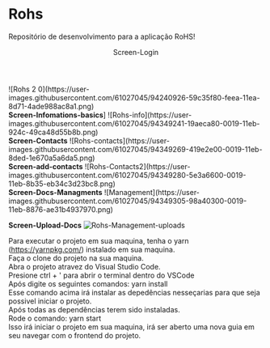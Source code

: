 # Rohs
Repositório de desenvolvimento para a aplicação RoHS!

<header>Screen-Login</header>
![Rohs 2 0](https://user-images.githubusercontent.com/61027045/94240926-59c35f80-feea-11ea-8d71-4ade988ac8a1.png)
</br>
<strong>Screen-Infomations-basics</strong>]
![Rohs-info](https://user-images.githubusercontent.com/61027045/94349241-19aeca80-0019-11eb-924c-49ca48d55b8b.png)
</br>
<strong>Screen-Contacts</strong>
![Rohs-contacts](https://user-images.githubusercontent.com/61027045/94349269-419e2e00-0019-11eb-8ded-1e670a5a6da5.png)
</br>
<strong>Screen-add-contacts</strong>
![Rohs-Contacts2](https://user-images.githubusercontent.com/61027045/94349280-5e3a6600-0019-11eb-8b35-eb34c3d23bc8.png)
</br>
<strong>Screen-Docs-Managments</strong>
![Management](https://user-images.githubusercontent.com/61027045/94349305-98a40300-0019-11eb-8876-ae31b4937970.png)
</br>


<strong>Screen-Upload-Docs</strong>
![Rohs-Management-uploads](https://user-images.githubusercontent.com/61027045/94349315-c0936680-0019-11eb-9312-8ba50fcb0c38.png)
</br>

Para executar o projeto em sua maquina, tenha o yarn (https://yarnpkg.com/) instalado em sua maquina.</br>
Faça o clone do projeto na sua maquina.</br>
Abra o projeto atravez do Visual Studio Code.</br>
Presione ctrl + ' para abrir o terminal dentro do VSCode</br>
Após digite os seguintes comandos: yarn install</br>
Esse comando acima irá instalar as depedências nesseçarias para que seja possivel iniciar o projeto.</br>
Após todas as dependências terem sido instaladas.</br>
Rode o comando: yarn start</br>
Isso irá iniciar o projeto em sua maquina, irá ser aberto uma nova guia em seu navegar com o frontend do projeto.</br>
